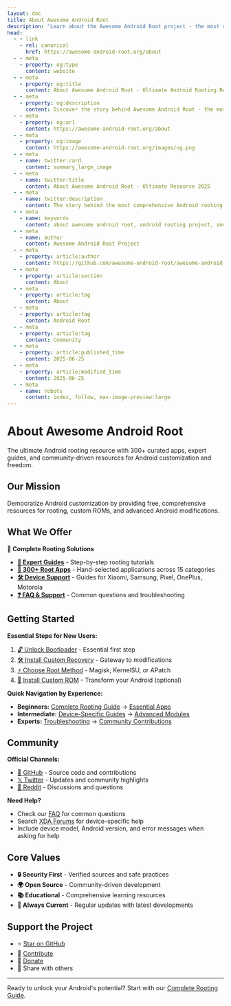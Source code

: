 ```yaml
---
layout: doc
title: About Awesome Android Root
description: "Learn about the Awesome Android Root project - the most comprehensive collection of Android root apps, guides, and resources."
head:
  - - link
    - rel: canonical
      href: https://awesome-android-root.org/about
  - - meta
    - property: og:type
      content: website
  - - meta
    - property: og:title
      content: About Awesome Android Root - Ultimate Android Rooting Resource 2025
  - - meta
    - property: og:description
      content: Discover the story behind Awesome Android Root - the most comprehensive collection of 300+ Android root apps, Magisk, KernelSU & LSPosed (Xposed) modules & rooting guides.
  - - meta
    - property: og:url
      content: https://awesome-android-root.org/about
  - - meta
    - property: og:image
      content: https://awesome-android-root.org/images/og.png
  - - meta
    - name: twitter:card
      content: summary_large_image
  - - meta
    - name: twitter:title
      content: About Awesome Android Root - Ultimate Resource 2025
  - - meta
    - name: twitter:description
      content: The story behind the most comprehensive Android rooting resource. 300+ apps, expert guides, and community-driven excellence.
  - - meta
    - name: keywords
      content: about awesome android root, android rooting project, android root community, magisk modules collection, android customization resource, open source android, android freedom project, rooting guides 2025
  - - meta
    - name: author
      content: Awesome Android Root Project
  - - meta
    - property: article:author
      content: https://github.com/awesome-android-root/awesome-android-root
  - - meta
    - property: article:section
      content: About
  - - meta
    - property: article:tag
      content: About
  - - meta
    - property: article:tag
      content: Android Root
  - - meta
    - property: article:tag
      content: Community
  - - meta
    - property: article:published_time
      content: 2025-06-25
  - - meta
    - property: article:modified_time
      content: 2025-06-25
  - - meta
    - name: robots
      content: index, follow, max-image-preview:large
---
```


# About Awesome Android Root

The ultimate Android rooting resource with 300+ curated apps, expert guides, and community-driven resources for Android customization and freedom.

## Our Mission

Democratize Android customization by providing free, comprehensive resources for rooting, custom ROMs, and advanced Android modifications.

## What We Offer

**🔧 Complete Rooting Solutions**
- **[📖 Expert Guides](./android-root-guides/index.md)** - Step-by-step rooting tutorials
- **[📱 300+ Root Apps](/android-root-apps/#root-apps)** - Hand-selected applications across 15 categories
- **[🛠️ Device Support](./android-root-guides/#device-specific-guides)** - Guides for Xiaomi, Samsung, Pixel, OnePlus, Motorola
- **[❓ FAQ & Support](./faqs.md)** - Common questions and troubleshooting

## Getting Started

**Essential Steps for New Users:**
1. [🔓 Unlock Bootloader](./android-root-guides/how-to-unlock-bootloader.md) - Essential first step
2. [🛠️ Install Custom Recovery](./android-root-guides/how-to-install-custom-recovery.md) - Gateway to modifications
3. [⚡ Choose Root Method](./android-root-guides/index.md#root-solutions-comparison) - Magisk, KernelSU, or APatch
4. [🌟 Install Custom ROM](./android-root-guides/custom-rom-installation.md) - Transform your Android (optional)

**Quick Navigation by Experience:**
- **Beginners:** [Complete Rooting Guide](./android-root-guides/) → [Essential Apps](./android-root-apps/#featured-apps-the-essentials)
- **Intermediate:** [Device-Specific Guides](./android-root-guides/#device-specific-guides) → [Advanced Modules](./android-root-apps/#managers)
- **Experts:** [Troubleshooting](./faqs.md) → [Community Contributions](./contributing.md)

## Community

**Official Channels:**
- [📱 GitHub](https://github.com/awesome-android-root/awesome-android-root) - Source code and contributions
- [𝕏 Twitter](https://x.com/awsm_and_root) - Updates and community highlights
- [💬 Reddit](https://reddit.com/r/AwesomeAndroidRoot) - Discussions and questions

**Need Help?**
- Check our [FAQ](./faqs.md) for common questions
- Search [XDA Forums](https://forum.xda-developers.com/) for device-specific help
- Include device model, Android version, and error messages when asking for help

## Core Values

- **🔒 Security First** - Verified sources and safe practices
- **🌍 Open Source** - Community-driven development
- **📚 Educational** - Comprehensive learning resources
- **🔄 Always Current** - Regular updates with latest developments

## Support the Project

- ⭐ [Star on GitHub](https://github.com/awesome-android-root/awesome-android-root)
- 📝 [Contribute](https://github.com/awesome-android-root/awesome-android-root/blob/main/CONTRIBUTING.md)
- 💝 [Donate](https://opencollective.com/awesome-android-root-official)
- 🔄 Share with others

---

Ready to unlock your Android's potential? Start with our [Complete Rooting Guide](./android-root-guides/index.md).
